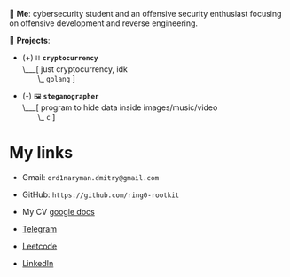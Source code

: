 💬 **Me**: cybersecurity student and an offensive security enthusiast focusing on offensive development and reverse engineering.

🌱 **Projects**:

- (+) `⛓️` **`cryptocurrency`**<br>
\\___[ just cryptocurrency, idk<br>
&nbsp;&nbsp;&nbsp;&nbsp;&nbsp;&nbsp;&nbsp;\\\_ `golang` ]

- (-) `🖼️` **`steganographer`**<br>
\\___[ program to hide data inside images/music/video<br>
&nbsp;&nbsp;&nbsp;&nbsp;&nbsp;&nbsp;&nbsp;\\\_ `c` ]

# My links

* Gmail: `ord1naryman.dmitry@gmail.com`

* GitHub: `https://github.com/ring0-rootkit`
* My CV [google docs](https://docs.google.com/document/d/1aAGMqglEGZCVxPkagxD3X-CBwryW7sAkuv0WoM2V6gA/edit?usp=sharing)

* [Telegram](https://t.me/ring0_rootkit)

* [Leetcode](https://leetcode.com/0rd1naryman/)

* [LinkedIn](https://www.linkedin.com/in/dmitry-dubina-96476a26b)

